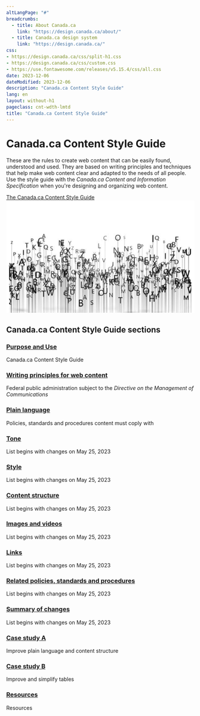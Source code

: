 ```yaml
---
altLangPage: "#"
breadcrumbs:
  - title: About Canada.ca
    link: "https://design.canada.ca/about/"
  - title: Canada.ca design system
    link: "https://design.canada.ca/"
css:
- https://design.canada.ca/css/split-h1.css
- https://design.canada.ca/css/custom.css
- https://use.fontawesome.com/releases/v5.15.4/css/all.css
date: 2023-12-06
dateModified: 2023-12-06
description: "Canada.ca Content Style Guide"
lang: en
layout: without-h1
pageclass: cnt-wdth-lmtd
title: "Canada.ca Content Style Guide"
---
```

<div class="container">
  <div class="row">
    <div class="col-md-6">
      <h1 property="name" id="wb-cont" dir="ltr">Canada.ca Content Style Guide</h1>
      <p>These are the rules to create web content that can be easily found, understood and used. They are based on writing principles and techniques that help make web content clear and adapted to the needs of all people. Use the style guide with the <cite>Canada.ca Content and Information Specification</cite> when you're designing and organizing web content.</p>
      <a href="sumchanges-en-05.html" class="btn btn-call-to-action">The Canada.ca Content Style Guide</a></div>
    <div class="col-md-6 mrgn-tp-sm hidden-sm hidden-xs provisional gc-topic-bg"><img src="images/letters-01.png" alt=" " /></div>
  </div>
</div>
<div class="container mrgn-tp-lg">
  <section class="gc-srvinfo">
    <h2 class="wb-inv">Canada.ca Content Style Guide sections</h2>
    <div class="row wb-eqht-grd">
      <div class="col-md-4">
        <h3><a href="sumchanges-en-14.html">Purpose and Use</a></h3>
        <p>Canada.ca Content Style Guide</p>
      </div>
      <div class="col-md-4">
        <h3><a href="sumchanges-en-15.html">Writing principles for web content</a></h3>
        <p>Federal public administration subject to the <cite>Directive on the Management of Communications</cite></p>
      </div>
      <div class="col-md-4">
        <h3><a href="sumchanges-en-16.html">Plain language</a></h3>
        <p>Policies, standards and procedures content must coply with</p>
      </div>
      <div class="col-md-4">
        <h3><a href="sumchanges-en-17.html">Tone</a></h3>
        <p>List begins with changes on May 25, 2023</p>
      </div>
      <div class="col-md-4">
        <h3><a href="sumchanges-en-18.html">Style</a></h3>
        <p>List begins with changes on May 25, 2023</p>
      </div>
      <div class="col-md-4">
        <h3><a href="sumchanges-en-19.html">Content structure</a></h3>
        <p>List begins with changes on May 25, 2023</p>
      </div>
      <div class="col-md-4">
        <h3><a href="sumchanges-en-20.html">Images and videos</a></h3>
        <p>List begins with changes on May 25, 2023</p>
      </div>
      <div class="col-md-4">
        <h3><a href="sumchanges-en-21.html">Links</a></h3>
        <p>List begins with changes on May 25, 2023</p>
      </div>
    </div>
    <div class="row wb-eqht-grd">
      <div class="col-md-4">
        <h3><a href="sumchanges-en-22.html">Related policies, standards and procedures</a></h3>
        <p>List begins with changes on May 25, 2023</p>
      </div>
      <div class="col-md-4">
        <h3><a href="sumchanges-en-23.html">Summary of changes</a></h3>
        <p>List begins with changes on May 25, 2023</p>
      </div>
      <div class="col-md-4">
        <h3><a href="sumchanges-en-24.html">Case study A</a></h3>
        <p>Improve plain language and content structure</p>
      </div>
      <div class="col-md-4">
        <h3><a href="sumchanges-en-25.html">Case study B</a></h3>
        <p>Improve and simplify tables</p>
      </div>
      <div class="col-md-4">
        <h3><a href="sumchanges-en-26.html">Resources</a></h3>
        <p>Resources</p>
      </div>
    </div>
  </section>
</div>
